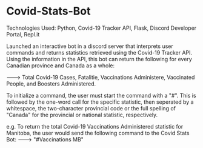 # Covid-Stats-Bot

Technologies Used: Python, Covid-19 Tracker API, Flask, Discord Developer Portal, Repl.it

Launched an interactive bot in a discord server that interprets user commands and returns statistics retrieved using the Covid-19 Tracker API. Using the information in the API, this bot can return the following for every Canadian province and Canada as a whole:

---> Total Covid-19 Cases, Fatalitie, Vaccinations Administere, Vaccinated People, and Boosters Administered.

To initialize a command, the user must start the command with a "#". This is followed by the one-word call for the specific statistic, then seperated by a whitespace, the two-character provincial code or the full spelling of "Canada" for the provincial or national statistic, respectively.

e.g. To return the total Covid-19 Vaccinations Administered statistic for Manitoba, the user would send the following command to the Covid Stats Bot:
---> "#Vaccinations MB"
